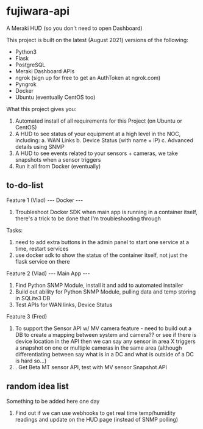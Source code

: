 # fujiwara-api

A Meraki HUD (so you don't need to open Dashboard)

This project is built on the latest (August 2021) versions of the following:
- Python3
- Flask
- PostgreSQL
- Meraki Dashboard APIs
- ngrok (sign up for free to get an AuthToken at ngrok.com)
- Pyngrok
- Docker
- Ubuntu (eventually CentOS too)

What this project gives you:
1. Automated install of all requirements for this Project (on Ubuntu or CentOS)
2. A HUD to see status of your equipment at a high level in the NOC, including:
    a. WAN Links
    b. Device Status (with name + IP)
    c. Advanced details using SNMP
3. A HUD to see events related to your sensors + cameras, we take snapshots when a sensor triggers
4. Run it all from Docker (eventually)

## to-do-list

Feature 1 (Vlad)
--- Docker ---
1. Troubleshoot Docker SDK when main app is running in a container itself, there's a trick to be done that I'm troubleshooting through

Tasks:
1. need to add extra buttons in the admin panel to start one service at a time, restart services
2. use docker sdk to show the status of the container itself, not just the flask service on there


Feature 2 (Vlad)
--- Main App ---
1. Find Python SNMP Module, install it and add to automated installer
2. Build out ability for Python SNMP Module, pulling data and temp storing in SQLite3 DB
3. Test APIs for WAN links, Device Status

Feature 3 (Fred)
1. To support the Sensor API w/ MV camera feature - need to build out a DB to create a mapping between system and camera?? or see if there is device location in the API then we can say any sensor in area X triggers a snapshot on one or multiple cameras in the same area (although differentiating between say what is in a DC and what is outside of a DC is hard so...)
2. . Get Beta MT sensor API, test with MV sensor Snapshot API

## random idea list

Something to be added here one day
1. Find out if we can use webhooks to get real time temp/humidity readings and update on the HUD page (instead of SNMP polling)

